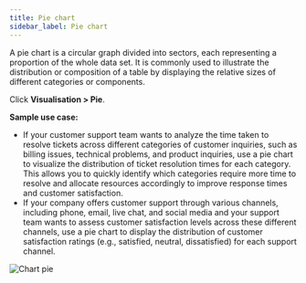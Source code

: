 ```yaml
---
title: Pie chart 
sidebar_label: Pie chart
---
```



A pie chart is a circular graph divided into sectors, each representing a proportion of the whole data set. It is commonly used to illustrate the distribution or composition of a table by displaying the relative sizes of different categories or components.

Click **Visualisation > Pie**.


**Sample use case:**

- If your customer support team wants to analyze the time taken to resolve tickets across different categories of customer inquiries, such as billing issues, technical problems, and product inquiries, use a pie chart to visualize the distribution of ticket resolution times for each category. This allows you to quickly identify which categories require more time to resolve and allocate resources accordingly to improve response times and customer satisfaction.
- If your company offers customer support through various channels, including phone, email, live chat, and social media and your support team wants to assess customer satisfaction levels across these different channels, use a pie chart to display the distribution of customer satisfaction ratings (e.g., satisfied, neutral, dissatisfied) for each support channel. 



![Chart pie](https://imgur.com/mvrZuRc.gif)
